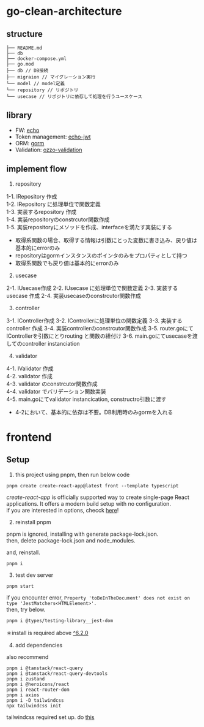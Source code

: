# go-clean-architecture

## structure

```
├── README.md
├── db
├── docker-compose.yml
├── go.mod
├── db // DB接続
├── migraion // マイグレーション実行
└── model // model定義
└── repository // リポジトリ
└── usecase // リポジトリに依存して処理を行うユースケース

```

## library

- FW: [echo](https://github.com/labstack/echo)
- Token management: [echo-jwt](https://github.com/labstack/echo-jwt)
- ORM: [gorm](https://github.com/go-gorm/gorm)
- Validation: [ozzo-validation](https://github.com/go-ozzo/ozzo-validation)



## implement flow

1. repository  

1-1. IRepository 作成  
1-2. IRepository に処理単位で関数定義  
1-3. 実装するrepository 作成   
1-4. 実装repositoryのconstrcutor関数作成  
1-5. 実装repositoryにメソッドを作成、interfaceを満たす実装にする  

* 取得系関数の場合、取得する情報は引数にとった変数に書き込み、戻り値は基本的にerrorのみ  
* repositoryはgormインスタンスのポインタのみをプロパティとして持つ
* 取得系関数でも戻り値は基本的にerrorのみ  

2. usecase  

2-1. IUsecase作成
2-2. IUsecase に処理単位で関数定義
2-3. 実装するusecase 作成
2-4. 実装usecaseのconstrcutor関数作成

3. controller  

3-1. IController作成
3-2. IControllerに処理単位の関数定義
3-3. 実装するcontroller 作成
3-4. 実装controllerのconstrcutor関数作成
3-5. router.goにてIControllerを引数にとりrouting と関数の紐付け
3-6. main.goにてusecaseを渡してのcontroller instanciation

4. validator

4-1. IValidator 作成  
4-2. validator 作成  
4-3. validator のconstrcutor関数作成  
4-4. validator でバリデーション関数実装  
4-5. main.goにてvalidator instancication, constructro引数に渡す  

* 4-2において、基本的に依存は不要。DB利用時のみgormを入れる  

# frontend

## Setup
1. this project using pnpm, then run below code

```
pnpm create create-react-app@latest front --template typescript
```
*create-react-app* is officially supported way to create single-page React applications. It offers a modern build setup with no configuration.  
if you are interested in options, checck [here](https://create-react-app.dev/docs/getting-started#selecting-a-template)!  

2. reinstall pnpm

pnpm is ignored, installing with generate package-lock.json.  
then, delete package-lock.json and node_modules.  

and, reinstall.

```
pnpm i
```

3. test dev server

```
pnpm start
```

if you encounter error, `Property 'toBeInTheDocument' does not exist on type 'JestMatchers<HTMLElement>'.`  
then, try below.

```
pnpm i @types/testing-library__jest-dom
```
＊install is required above [^6.2.0](https://github.com/testing-library/jest-dom/issues/442#issuecomment-1888145410)

4. add dependencies 

also recommend 
```
pnpm i @tanstack/react-query
pnpm i @tanstack/react-query-devtools
pnpm i zustand
pnpm i @heroicons/react
pnpm i react-router-dom
pnpm i axios
pnpm i -D tailwindcss
npx tailwindcss init
```
tailwindcss required set up. do [this](https://tailwindcss.com/docs/guides/create-react-app)
